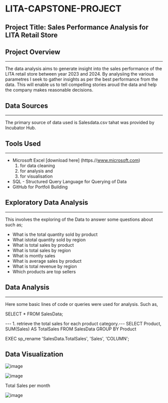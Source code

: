 # LITA-CAPSTONE-PROJECT

## Project Title: Sales Performance Analysis for LITA Retail Store

## Project Overview
---
The data analysis aims to generate insight into the sales performance of the LITA retail store between year 2023 and 2024. By analysiing the various parametres I seek to gather insights as per the best performance from the data. This will enable us to tell compelling stories aroud the data and help the company makes reasonable decisions.

## Data Sources
---
The primary source of data used is Salesdata.csv tahat was provided by Incubator Hub.

## Tools Used
---
- Microsoft Excel [download here] (https.//www.microsoft.com)
  1. for data cleaning
  2. for analysis and
  3. for visualisation
- SQL - Structured Query Language for Querying of Data
- GitHub for Portfoli Building

## Exploratory Data Analysis
---
This involves the exploring of the Data to answer some questions about such as;
- What is the total quantity sold by product
- What istotal quantity sold by region
- What is total sales by product
- What is total sales by region
- What is montly sales
- What is average sales by product
- What is total revenue by region
- Which products are top sellers

## Data Analysis
---
Here some basic lines of code or queries were used for analysis. Such as,

SELECT * FROM SalesData;

--- 1. retrieve the total sales for each product category.---
SELECT Product, SUM(Sales) AS TotalSales
FROM SalesData
GROUP BY Product

EXEC sp_rename 'SalesData.TotalSales', 'Sales', 'COLUMN';

## Data Visualization

![image](https://github.com/user-attachments/assets/2df4a4f1-c097-4cc9-915a-3cd2aba6d189) 


![image](https://github.com/user-attachments/assets/86c6e96f-b8a8-447f-9aad-beb6fb767fba)

Total Sales per month	

![image](https://github.com/user-attachments/assets/5f155f48-8d89-4073-acfe-87ea1577f00b)





